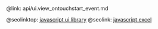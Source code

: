 @link: api/ui.view_ontouchstart_event.md

@seolinktop: [javascript ui library](https://webix.com)
@seolink: [javascript excel](https://webix.com/widget/excel_viewer/)